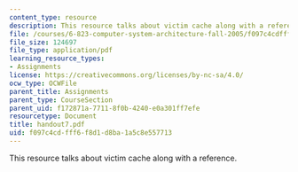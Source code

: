 ```yaml
---
content_type: resource
description: This resource talks about victim cache along with a reference.
file: /courses/6-823-computer-system-architecture-fall-2005/f097c4cdfff6f8d1d8ba1a5c8e557713_handout7.pdf
file_size: 124697
file_type: application/pdf
learning_resource_types:
- Assignments
license: https://creativecommons.org/licenses/by-nc-sa/4.0/
ocw_type: OCWFile
parent_title: Assignments
parent_type: CourseSection
parent_uid: f172871a-7711-8f0b-4240-e0a301ff7efe
resourcetype: Document
title: handout7.pdf
uid: f097c4cd-fff6-f8d1-d8ba-1a5c8e557713
---
```

This resource talks about victim cache along with a reference.